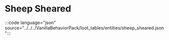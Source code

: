 # Sheep Sheared

:::code language="json" source="../../../VanillaBehaviorPack/loot_tables/entities/sheep_sheared.json":::